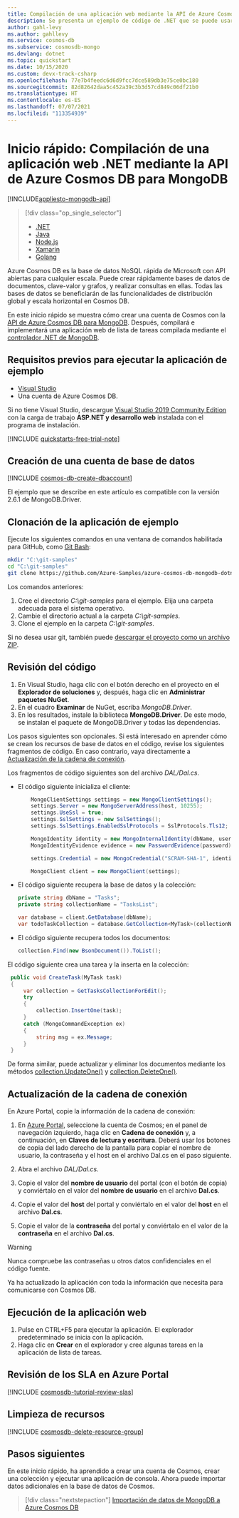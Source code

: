 ```yaml
---
title: Compilación de una aplicación web mediante la API de Azure Cosmos DB para MongoDB y el SDK de .NET
description: Se presenta un ejemplo de código de .NET que se puede usar para conectarse a la API de Azure Cosmos DB para MongoDB y realizar consultas.
author: gahl-levy
ms.author: gahllevy
ms.service: cosmos-db
ms.subservice: cosmosdb-mongo
ms.devlang: dotnet
ms.topic: quickstart
ms.date: 10/15/2020
ms.custom: devx-track-csharp
ms.openlocfilehash: 77e7b4feedc6d6d9fcc7dce589db3e75ce0bc180
ms.sourcegitcommit: 82d82642daa5c452a39c3b3d57cd849c06df21b0
ms.translationtype: HT
ms.contentlocale: es-ES
ms.lasthandoff: 07/07/2021
ms.locfileid: "113354939"
---
```

# <a name="quickstart-build-a-net-web-app-using-azure-cosmos-dbs-api-for-mongodb"></a>Inicio rápido: Compilación de una aplicación web .NET mediante la API de Azure Cosmos DB para MongoDB 
[!INCLUDE[appliesto-mongodb-api](includes/appliesto-mongodb-api.md)]

> [!div class="op_single_selector"]
> * [.NET](create-mongodb-dotnet.md)
> * [Java](create-mongodb-java.md)
> * [Node.js](create-mongodb-nodejs.md)
> * [Xamarin](create-mongodb-xamarin.md)
> * [Golang](create-mongodb-go.md)
>  

Azure Cosmos DB es la base de datos NoSQL rápida de Microsoft con API abiertas para cualquier escala. Puede crear rápidamente bases de datos de documentos, clave-valor y grafos, y realizar consultas en ellas. Todas las bases de datos se beneficiarán de las funcionalidades de distribución global y escala horizontal en Cosmos DB. 

En este inicio rápido se muestra cómo crear una cuenta de Cosmos con la [API de Azure Cosmos DB para MongoDB](mongodb-introduction.md). Después, compilará e implementará una aplicación web de lista de tareas compilada mediante el [controlador .NET de MongoDB](https://docs.mongodb.com/ecosystem/drivers/csharp/).

## <a name="prerequisites-to-run-the-sample-app"></a>Requisitos previos para ejecutar la aplicación de ejemplo

* [Visual Studio](https://www.visualstudio.com/downloads/)
* Una cuenta de Azure Cosmos DB.

Si no tiene Visual Studio, descargue [Visual Studio 2019 Community Edition](https://www.visualstudio.com/downloads/) con la carga de trabajo **ASP.NET y desarrollo web** instalada con el programa de instalación.

[!INCLUDE [quickstarts-free-trial-note](../../includes/quickstarts-free-trial-note.md)] 

<a id="create-account"></a>
## <a name="create-a-database-account"></a>Creación de una cuenta de base de datos

[!INCLUDE [cosmos-db-create-dbaccount](includes/cosmos-db-create-dbaccount-mongodb.md)]

El ejemplo que se describe en este artículo es compatible con la versión 2.6.1 de MongoDB.Driver.

## <a name="clone-the-sample-app"></a>Clonación de la aplicación de ejemplo

Ejecute los siguientes comandos en una ventana de comandos habilitada para GitHub, como [Git Bash](https://git-scm.com/downloads):

```bash
mkdir "C:\git-samples"
cd "C:\git-samples"
git clone https://github.com/Azure-Samples/azure-cosmos-db-mongodb-dotnet-getting-started.git
```

Los comandos anteriores:

1. Cree el directorio *C:\git-samples* para el ejemplo. Elija una carpeta adecuada para el sistema operativo.
1. Cambie el directorio actual a la carpeta *C:\git-samples*.
1. Clone el ejemplo en la carpeta *C:\git-samples*.

Si no desea usar git, también puede [descargar el proyecto como un archivo ZIP](https://github.com/Azure-Samples/azure-cosmos-db-mongodb-dotnet-getting-started/archive/master.zip).

## <a name="review-the-code"></a>Revisión del código

1. En Visual Studio, haga clic con el botón derecho en el proyecto en el **Explorador de soluciones** y, después, haga clic en **Administrar paquetes NuGet**.
1. En el cuadro **Examinar** de NuGet, escriba *MongoDB.Driver*.
1. En los resultados, instale la biblioteca **MongoDB.Driver**. De este modo, se instalan el paquete de MongoDB.Driver y todas las dependencias.

Los pasos siguientes son opcionales. Si está interesado en aprender cómo se crean los recursos de base de datos en el código, revise los siguientes fragmentos de código. En caso contrario, vaya directamente a [Actualización de la cadena de conexión](#update-the-connection-string).

Los fragmentos de código siguientes son del archivo *DAL/Dal.cs*.

* El código siguiente inicializa el cliente:

    ```cs
        MongoClientSettings settings = new MongoClientSettings();
        settings.Server = new MongoServerAddress(host, 10255);
        settings.UseSsl = true;
        settings.SslSettings = new SslSettings();
        settings.SslSettings.EnabledSslProtocols = SslProtocols.Tls12;

        MongoIdentity identity = new MongoInternalIdentity(dbName, userName);
        MongoIdentityEvidence evidence = new PasswordEvidence(password);

        settings.Credential = new MongoCredential("SCRAM-SHA-1", identity, evidence);

        MongoClient client = new MongoClient(settings);
    ```

* El código siguiente recupera la base de datos y la colección:

    ```cs
    private string dbName = "Tasks";
    private string collectionName = "TasksList";

    var database = client.GetDatabase(dbName);
    var todoTaskCollection = database.GetCollection<MyTask>(collectionName);
    ```

* El código siguiente recupera todos los documentos:

    ```cs
    collection.Find(new BsonDocument()).ToList();
    ```

El código siguiente crea una tarea y la inserta en la colección:

   ```csharp
    public void CreateTask(MyTask task)
    {
        var collection = GetTasksCollectionForEdit();
        try
        {
            collection.InsertOne(task);
        }
        catch (MongoCommandException ex)
        {
            string msg = ex.Message;
        }
    }
   ```
   De forma similar, puede actualizar y eliminar los documentos mediante los métodos [collection.UpdateOne()](https://docs.mongodb.com/stitch/mongodb/actions/collection.updateOne/index.html) y [collection.DeleteOne()](https://docs.mongodb.com/stitch/mongodb/actions/collection.deleteOne/index.html).

## <a name="update-the-connection-string"></a>Actualización de la cadena de conexión

En Azure Portal, copie la información de la cadena de conexión:

1. En [Azure Portal](https://portal.azure.com/), seleccione la cuenta de Cosmos; en el panel de navegación izquierdo, haga clic en **Cadena de conexión** y, a continuación, en **Claves de lectura y escritura**. Deberá usar los botones de copia del lado derecho de la pantalla para copiar el nombre de usuario, la contraseña y el host en el archivo Dal.cs en el paso siguiente.

2. Abra el archivo *DAL/Dal.cs*.

3. Copie el valor del **nombre de usuario** del portal (con el botón de copia) y conviértalo en el valor del **nombre de usuario** en el archivo **Dal.cs**.

4. Copie el valor del **host** del portal y conviértalo en el valor del **host** en el archivo **Dal.cs**.

5. Copie el valor de la **contraseña** del portal y conviértalo en el valor de la **contraseña** en el archivo **Dal.cs**.

<!-- TODO Store PW correctly-->
> [!WARNING]
> Nunca compruebe las contraseñas u otros datos confidenciales en el código fuente.

Ya ha actualizado la aplicación con toda la información que necesita para comunicarse con Cosmos DB.

## <a name="run-the-web-app"></a>Ejecución de la aplicación web

1. Pulse en CTRL+F5 para ejecutar la aplicación. El explorador predeterminado se inicia con la aplicación. 
1. Haga clic en **Crear** en el explorador y cree algunas tareas en la aplicación de lista de tareas.

<!-- 
## Deploy the app to Azure 
1. In VS, right click .. publish
2. This is so easy, why is this critical step missed?
-->
## <a name="review-slas-in-the-azure-portal"></a>Revisión de los SLA en Azure Portal

[!INCLUDE [cosmosdb-tutorial-review-slas](includes/cosmos-db-tutorial-review-slas.md)]

## <a name="clean-up-resources"></a>Limpieza de recursos

[!INCLUDE [cosmosdb-delete-resource-group](includes/cosmos-db-delete-resource-group.md)]

## <a name="next-steps"></a>Pasos siguientes

En este inicio rápido, ha aprendido a crear una cuenta de Cosmos, crear una colección y ejecutar una aplicación de consola. Ahora puede importar datos adicionales en la base de datos de Cosmos. 

> [!div class="nextstepaction"]
> [Importación de datos de MongoDB a Azure Cosmos DB](../dms/tutorial-mongodb-cosmos-db.md?toc=%2fazure%2fcosmos-db%2ftoc.json%253ftoc%253d%2fazure%2fcosmos-db%2ftoc.json)
